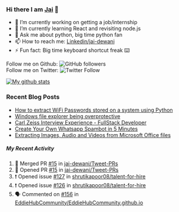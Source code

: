 
### Hi there I am [Jai](https://jaid.tech) 👋

- 🔭 I’m currently working on getting a job/internship
- 🌱 I’m currently learning React and revisiting node.js
- 💬 Ask me about python, big time python fan 
- 📫 How to reach me: [Linkedin/jai-dewani](https://www.linkedin.com/in/jai-dewani)
- ⚡ Fun fact: Big time keyboard shortcut freak :keyboard:

Follow me on Github: ![GitHub followers](https://img.shields.io/github/followers/jai-dewani?label=Follow&style=social)  
Follow me on Twitter: ![Twitter Follow](https://img.shields.io/twitter/follow/jai_dewani?label=Follow&style=social)  

[![My github stats](https://github-readme-stats.vercel.app/api?username=jai-dewani)](https://github.com/jai-dewani?tab=repositories)

### Recent Blog Posts
<!-- BLOG-POST-LIST:START -->
- [How to extract WiFi Passwords stored on a system using Python](https://blogs.jaid.tech/extract-wifi-passwords/)
- [Windows file explorer being overprotective](https://blogs.jaid.tech/windows-file-structure/)
- [Carl Zeiss Interview Experience - FullStack Developer](https://blogs.jaid.tech/carl-zeiss-interview-experience/)
- [Create Your Own Whatsapp Spambot in 5 Minutes](https://blogs.jaid.tech/automate-whatsapp/)
- [Extracting Images, Audio and Videos from Microsoft Office files](https://blogs.jaid.tech/extracting-data-from-microsoft-office/)
<!-- BLOG-POST-LIST:END -->

##### My Recent Activity
<!--START_SECTION:activity-->
1. 🎉 Merged PR [#15](https://github.com/jai-dewani/Tweet-PRs/pull/15) in [jai-dewani/Tweet-PRs](https://github.com/jai-dewani/Tweet-PRs)
2. 💪 Opened PR [#15](https://github.com/jai-dewani/Tweet-PRs/pull/15) in [jai-dewani/Tweet-PRs](https://github.com/jai-dewani/Tweet-PRs)
3. ❗️ Opened issue [#127](https://github.com/shrutikapoor08/talent-for-hire/issues/127) in [shrutikapoor08/talent-for-hire](https://github.com/shrutikapoor08/talent-for-hire)
4. ❗️ Opened issue [#126](https://github.com/shrutikapoor08/talent-for-hire/issues/126) in [shrutikapoor08/talent-for-hire](https://github.com/shrutikapoor08/talent-for-hire)
5. 🗣 Commented on [#156](https://github.com/EddieHubCommunity/EddieHubCommunity.github.io/issues/156) in [EddieHubCommunity/EddieHubCommunity.github.io](https://github.com/EddieHubCommunity/EddieHubCommunity.github.io)
<!--END_SECTION:activity-->
